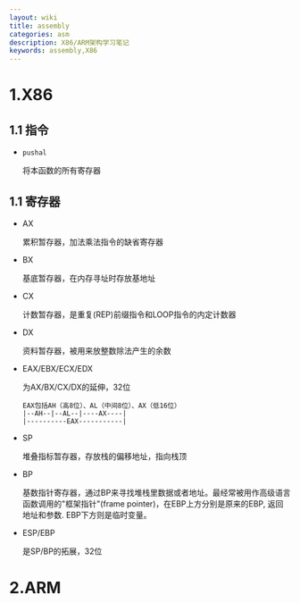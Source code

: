 ```yaml
---
layout: wiki
title: assembly
categories: asm
description: X86/ARM架构学习笔记
keywords: assembly,X86
---
```




# 1.X86

## 1.1 指令

* `pushal`

  将本函数的所有寄存器

## 1.1 寄存器

* AX

  累积暂存器，加法乘法指令的缺省寄存器

* BX

  基底暂存器，在内存寻址时存放基地址

* CX

  计数暂存器，是重复(REP)前缀指令和LOOP指令的内定计数器

* DX

  资料暂存器，被用来放整数除法产生的余数

* EAX/EBX/ECX/EDX

  为AX/BX/CX/DX的延伸，32位

  ```
  EAX包括AH（高8位）、AL（中间8位）、AX（低16位）
  |--AH--|--AL--|----AX----|
  |----------EAX-----------|
  ```

* SP

  堆叠指标暂存器，存放栈的偏移地址，指向栈顶

* BP

  基数指针寄存器，通过BP来寻找堆栈里数据或者地址。最经常被用作高级语言函数调用的"框架指针"(frame pointer)，在EBP上方分别是原来的EBP, 返回地址和参数. EBP下方则是临时变量。

* ESP/EBP

  是SP/BP的拓展，32位



# 2.ARM

